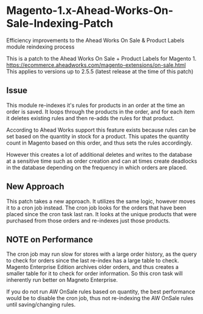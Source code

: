# Magento-1.x-Ahead-Works-On-Sale-Indexing-Patch
Efficiency improvements to the Ahead Works On Sale &amp; Product Labels module reindexing process

This is a patch to the Ahead Works On Sale + Product Labels for Magento 1.
https://ecommerce.aheadworks.com/magento-extensions/on-sale.html
This applies to versions up to 2.5.5 (latest release at the time of this patch)

## Issue
This module re-indexes it's rules for products in an order at the time an order is saved.  It loops through the products in the order, and for each item it deletes existing rules and then re-adds the rules for that product.

According to Ahead Works support this feature exists because rules can be set based on the quantity in stock for a product.  This upates the quantity count in Magento based on this order, and thus sets the rules accordingly.

However this creates a lot of additional deletes and writes to the database at a sensitive time such as order creation and can at times create deadlocks in the database depending on the frequency in which orders are placed.

## New Approach
This patch takes a new approach.  It utilizes the same logic, however moves it to a cron job instead.  The cron job looks for the orders that have been placed since the cron task last ran.  It looks at the unique products that were purchased from those orders and re-indexes just those products.

## NOTE on Performance
The cron job may run slow for stores with a large order history, as the query to check for orders since the last re-index has a large table to check.  Magento Enterprise Edition archives older orders, and thus creates a smaller table for it to check for order information.  So this cron task will inherently run better on Magneto Enterprise.

If you do not run AW OnSale rules based on quantity, the best performance would be to disable the cron job, thus not re-indexing the AW OnSale rules until saving/changing rules.
